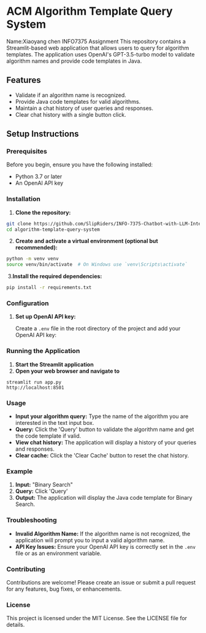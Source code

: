 # ACM Algorithm Template Query System
Name:Xiaoyang chen INFO7375 Assignment
This repository contains a Streamlit-based web application that allows users to query for algorithm templates. The application uses OpenAI's GPT-3.5-turbo model to validate algorithm names and provide code templates in Java.

## Features

- Validate if an algorithm name is recognized.
- Provide Java code templates for valid algorithms.
- Maintain a chat history of user queries and responses.
- Clear chat history with a single button click.

## Setup Instructions

### Prerequisites

Before you begin, ensure you have the following installed:

- Python 3.7 or later
- An OpenAI API key

### Installation

1. **Clone the repository:**
```bash
git clone https://github.com/SlipRiders/INFO-7375-Chatbot-with-LLM-Integration-TEST.git
cd algorithm-template-query-system
```
2. **Create and activate a virtual environment (optional but recommended):**

```bash
python -m venv venv
source venv/bin/activate  # On Windows use `venv\Scripts\activate`
```
​	3.**Install the required dependencies:**

```bash
pip install -r requirements.txt
```

### Configuration

1. **Set up OpenAI API key:**

   Create a `.env` file in the root directory of the project and add your OpenAI API key:

### Running the Application

1. **Start the Streamlit application**
2. **Open your web browser and navigate to**

```
streamlit run app.py
http://localhost:8501
```

### Usage

- **Input your algorithm query:** Type the name of the algorithm you are interested in the text input box.
- **Query:** Click the 'Query' button to validate the algorithm name and get the code template if valid.
- **View chat history:** The application will display a history of your queries and responses.
- **Clear cache:** Click the 'Clear Cache' button to reset the chat history.

### Example

1. **Input:** "Binary Search"
2. **Query:** Click 'Query'
3. **Output:** The application will display the Java code template for Binary Search.

### Troubleshooting

- **Invalid Algorithm Name:** If the algorithm name is not recognized, the application will prompt you to input a valid algorithm name.
- **API Key Issues:** Ensure your OpenAI API key is correctly set in the `.env` file or as an environment variable.

### Contributing

Contributions are welcome! Please create an issue or submit a pull request for any features, bug fixes, or enhancements.

### License

This project is licensed under the MIT License. See the LICENSE file for details.
